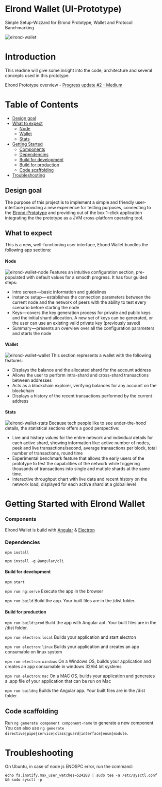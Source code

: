 # Elrond Wallet (UI-Prototype)
Simple Setup-Wizzard for Elrond Prototype, Wallet and Protocol Banchmarking

![elrond-wallet](https://cdn-images-1.medium.com/max/2000/1*CJd6EpaGPJH8T4tFEZesgg.jpeg)

# Introduction
This readme will give some insight into the code, architecture and several
concepts used in this prototype.

Elrond Prototype overview - [Progress update #2 - Medium](https://medium.com/elrondnetwork/elrond-prototype-progress-update-2-44202c3c2ef2)

# Table of Contents

-   [Design goal](#design-goal)
-   [What to expect](#what-to-expect)
    - [Node](#node)
    - [Wallet](#wallet)
    - [Stats](#stats)
-   [Getting Started](#getting-started-with-elrond-wallet)
    - [Components](#components)
    - [Dependencies](#dependencies)
    - [Build for development](#build-for-development)
    - [Build for production](#build-for-production)
    - [Code scaffolding](#code-scaffolding)
-   [Troubleshooting](#troubleshooting)

## Design goal
The purpose of this project is to implement a simple and friendly user-interface providing a new experience for testing purposes, connecting to the [Elrond-Prototype](https://github.com/ElrondNetwork/elrond-core) and providing out of the box 1-click application integrating the the prototype as a JVM cross-platform operating tool.

## What to expect
This is a new, well-functioning user interface, Elrond Wallet bundles the following app sections:

#### Node
![elrond-wallet-node](https://cdn-images-1.medium.com/max/1000/1*V5DuZqGRkIRF83yl1_XZOQ.gif)
Features an intuitive configuration section, pre-populated with default values for a smooth progress. It has four guided steps:

- Intro screen — basic information and guidelines
- Instance setup — establishes the connection parameters between the current node and the network of peers with the ability to test every scenario before starting the node
- Keys — covers the key generation process for private and public keys and the initial shard allocation. A new set of keys can be generated, or the user can use an existing valid private key (previously saved)
- Summary — presents an overview over all the configuration parameters and starts the node

#### Wallet
![elrond-wallet-wallet](https://cdn-images-1.medium.com/max/1000/1*lUA_eNFww1qWR47D1bcZww.gif)
This section represents a wallet with the following features:

- Displays the balance and the allocated shard for the account address
- Allows the user to perform intra-shard and cross-shard transactions between addresses
- Acts as a blockchain explorer, verifying balances for any account on the blockchain
- Displays a history of the recent transactions performed by the current address


#### Stats
![elrond-wallet-stats](https://cdn-images-1.medium.com/max/1000/1*rdDAJQTjGi3vYX0yYd8C8A.gif)
Because tech people like to see under-the-hood details, the statistical sections offers a good perspective:

- Live and history values for the entire network and individual details for each active shard, showing information like: active number of nodes, peek and live transactions/second, average transactions per block, total number of transactions, round time
- Experimental benchmark feature that allows the early users of the prototype to test the capabilities of the network while triggering thousands of transactions into single and mutiple shards at the same time.
- Interactive throughput chart with live data and recent history on the network load, displayed for each active shard at a global level


# Getting Started with Elrond Wallet

### Components
Elrond Wallet is build with [Angular](https://github.com/angular) & [Electron](https://github.com/electron)

### Dependencies

`npm install`

`npm install -g @angular/cli`


#### Build for development

`npm start`

`npm run ng:serve`  Execute the app in the browser

`npm run build`	Build the app. Your built files are in the /dist folder.


#### Build for production

`npm run build:prod`	Build the app with Angular aot. Your built files are in the /dist folder.

`npm run electron:local`	Builds your application and start electron

`npm run electron:linux`	Builds your application and creates an app consumable on linux system

`npm run electron:windows`	On a Windows OS, builds your application and creates an app consumable in windows 32/64 bit systems

`npm run electron:mac`	On a MAC OS, builds your application and generates a .app file of your application that can be run on Mac

`npm run buildng`  Builds the Angular app. Your built files are in the /dist folder.  


## Code scaffolding

Run `ng generate component component-name` to generate a new component. You can also use `ng generate directive|pipe|service|class|guard|interface|enum|module`.


# Troubleshooting

On Ubuntu, in case of node js ENOSPC error, run the command:

`echo fs.inotify.max_user_watches=524288 | sudo tee -a /etc/sysctl.conf && sudo sysctl -p`
